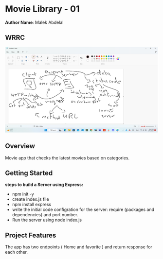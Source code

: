 # Movie Library - 01

**Author Name**: Malek Abdelal

## WRRC
![WRRC](./assets/WRRC.png)

## Overview
Movie app that checks the latest movies based on categories.
## Getting Started
**steps to build a Server using Express:**
- npm init -y
- create index.js file
- npm install express 
- write the initial code configration for the server: require (packages and dependencies) and port number.
- Run the server using node index.js

## Project Features
The app has two endpoints ( Home and favorite ) and return response for each other.